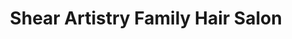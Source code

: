 ---
title: "Shear Artistry Family Hair Salon"
url: /boothbay-harbor/shear-artistry-family-hair-salon/
shop: hairdresser
---